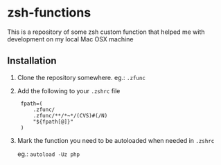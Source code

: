# zsh-functionsThis is a repository of some zsh custom function that helped me withdevelopment on my local Mac OSX machine## Installation1. Clone the repository somewhere. eg.: `.zfunc`2. Add the following to your `.zshrc` file          fpath=(            .zfunc/            .zfunc/**/*~*/(CVS)#(/N)            "${fpath[@]}"        )3. Mark the function you need to be autoloaded when needed in `.zshrc`       eg.: `autoload -Uz php`